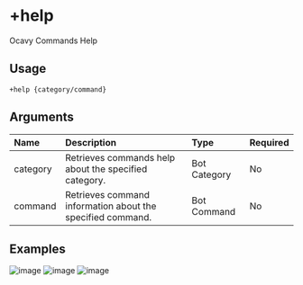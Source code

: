 # +help
Ocavy Commands Help

## Usage
```
+help {category/command}
```

## Arguments
Name | Description | Type | Required
:-- | :-- | :-- | :--
category | Retrieves commands help about the specified category. | Bot Category | No
command | Retrieves command information about the specified command. | Bot Command | No

## Examples
![image](https://user-images.githubusercontent.com/111157596/184703339-8ceb6ae0-da08-4f76-9dd2-30a6205d4de1.jpg)
![image](https://user-images.githubusercontent.com/111157596/184808293-1f5b5177-d735-423c-b9df-625879022225.jpg)
![image](https://user-images.githubusercontent.com/111157596/184703487-b74878f2-5d04-4b34-8396-76e36ccf9253.jpg)
